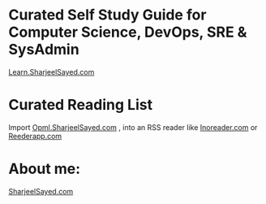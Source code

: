 # Curated Self Study Guide for Computer Science, DevOps, SRE & SysAdmin
  [Learn.SharjeelSayed.com](https://Learn.SharjeelSayed.com)  
  
# Curated Reading List 
  Import [Opml.SharjeelSayed.com](http://Opml.SharjeelSayed.com) , into an RSS reader like [Inoreader.com](https://www.Inoreader.com) or [Reederapp.com](https://Reederapp.com)

# About me: 
[SharjeelSayed.com](https://SharjeelSayed.com)
